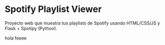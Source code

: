# Spotify Playlist Viewer

Proyecto web que muestra tus playlists de Spotify usando HTML/CSS/JS y Flask + Spotipy (Python).

hola
feeee
